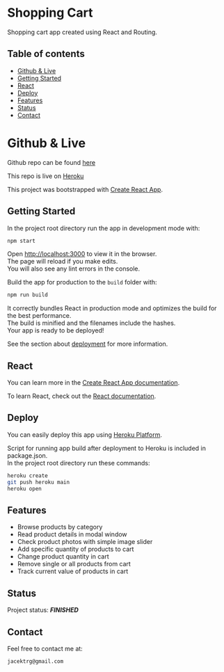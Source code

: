 # Shopping Cart

Shopping cart app created using React and Routing.

## Table of contents

- [Github & Live](#github--live)
- [Getting Started](#getting-started)
- [React](#react)
- [Deploy](#deploy)
- [Features](#features)
- [Status](#status)
- [Contact](#contact)

# Github & Live

Github repo can be found [here](https://github.com/gizinski-jacek/shopping-cart-react)

This repo is live on [Heroku](https://shopping-cart-154325.herokuapp.com/)

This project was bootstrapped with [Create React App](https://github.com/facebook/create-react-app).

## Getting Started

In the project root directory run the app in development mode with:

```bash
npm start
```

Open [http://localhost:3000](http://localhost:3000) to view it in the browser.\
The page will reload if you make edits.\
You will also see any lint errors in the console.

Build the app for production to the `build` folder with:

```bash
npm run build
```

It correctly bundles React in production mode and optimizes the build for the best performance.\
The build is minified and the filenames include the hashes.\
Your app is ready to be deployed!

See the section about [deployment](https://facebook.github.io/create-react-app/docs/deployment) for more information.

## React

You can learn more in the [Create React App documentation](https://facebook.github.io/create-react-app/docs/getting-started).

To learn React, check out the [React documentation](https://reactjs.org/).

## Deploy

You can easily deploy this app using [Heroku Platform](https://devcenter.heroku.com/articles/git).

Script for running app build after deployment to Heroku is included in package.json.\
In the project root directory run these commands:

```bash
heroku create
git push heroku main
heroku open
```

## Features

- Browse products by category
- Read product details in modal window
- Check product photos with simple image slider
- Add specific quantity of products to cart
- Change product quantity in cart
- Remove single or all products from cart
- Track current value of products in cart

## Status

Project status: **_FINISHED_**

## Contact

Feel free to contact me at:

```
jacektrg@gmail.com
```
